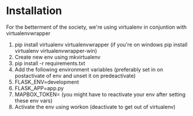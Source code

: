 # Installation
For the betterment of the society, we're using virtualenv in conjuntion with virtualenvwrapper

1. pip install virtualenv virtualenvwrapper (if you're on windows pip install virtualenv virtualenvwrapper-win)
2. Create new env using mkvirtualenv <envname>
3. pip install -r requirements.txt
4. Add the following environment variables (preferably set in on postactivate of env and unset it on predeactivate)
5. FLASK_ENV=development
6. FLASK_APP=app.py
7. MAPBOX_TOKEN=<get your own token> (you might have to reactivate your env after setting these env vars)
8. Activate the env using workon <envname> (deactivate to get out of virtualenv)
